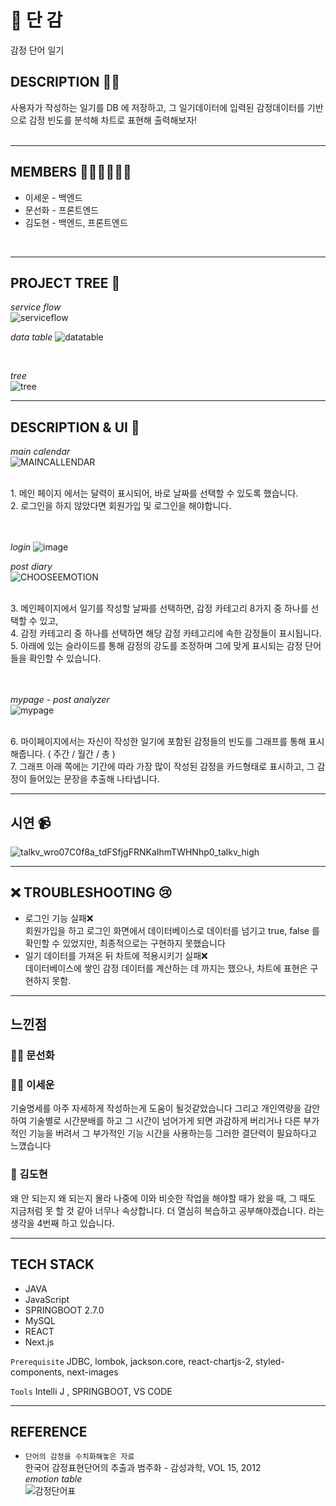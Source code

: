 # 🍅  단 감

감정 단어 일기


## DESCRIPTION 👨‍💻

사용자가 작성하는 일기를 DB 에 저장하고,
그 일기데이터에 입력된 감정데이터를 기반으로 감정 빈도를 분석해 차트로 표현해 출력해보자!<br/>
<br/>

---

## MEMBERS 🙍‍♂️🙍‍♀️🙍‍♂️

- 이세운 - 백엔드
- 문선화 - 프론트엔드
- 김도현 - 백엔드, 프론트엔드

<br/>

---

## PROJECT TREE 🎉

*service flow*<br/>
![serviceflow](https://user-images.githubusercontent.com/98632452/174228495-9e8228ad-7b68-4211-866d-3831dd8f43e6.png)

*data table*
![datatable](https://user-images.githubusercontent.com/98632452/174233328-c7fa7dc4-4feb-49f8-adbe-be82edef33a4.png)


<br/>

*tree*<br/>
![tree](https://user-images.githubusercontent.com/98632452/174227908-51c696ee-dbf2-48d5-8286-0f5acfa33d53.png)


---

## DESCRIPTION & UI 🎨

*main calendar*<br/>
![MAINCALLENDAR](https://user-images.githubusercontent.com/98632452/174229212-22905cc4-beff-4cf3-be21-77fffca8f5c4.png)

<br/>
1. 메인 페이지 에서는 달력이 표시되어, 바로 날짜를 선택할 수 있도록 했습니다.
<br/>
2. 로그인을 하지 않았다면 회원가입 및 로그인을 해야합니다.
<br/>
<br/>
<br/>

*login*
![image](https://user-images.githubusercontent.com/98632452/174230517-1ba8f66f-3ebe-433d-b798-2666c012c646.png)





*post diary*<br/>
![CHOOSEEMOTION](https://user-images.githubusercontent.com/98632452/174227690-04700628-1320-469e-952a-bdf160b30e0b.png)

<br/>
3. 메인페이지에서 일기를 작성할 날짜를 선택하면, 감정 카테고리 8가지 중 하나를 선택할 수 있고,<br/>
4. 감정 카테고리 중 하나를 선택하면 해당 감정 카테고리에 속한 감정들이 표시됩니다.<br/>
5. 아래에 있는 슬라이드를 통해 감정의 강도를 조정하며 그에 맞게 표시되는 감정 단어들을 확인할 수 있습니다.

<br/>
<br/>
<br/>

*mypage - post analyzer*<br/>
![mypage](https://user-images.githubusercontent.com/98632452/174232166-f49fc413-3179-4948-af58-938a66294fac.png)

<br/>
6. 마이페이지에서는 자신이 작성한 일기에 포함된 감정들의 빈도를 그래프를 통해 표시해줍니다. ( 주간 / 월간 / 총 )<br/>
7. 그래프 아래 쪽에는 기간에 따라 가장 많이 작성된 감정을 카드형태로 표시하고, 그 감정이 들어있는 문장을 추출해 나타냅니다.


---
## 시연 📹


![talkv_wro07C0f8a_tdFSfjgFRNKaIhmTWHNhp0_talkv_high](https://user-images.githubusercontent.com/98632452/174240072-7facf076-85d5-43da-b62c-3c91d67ab6a7.gif)





---
## ❌ TROUBLESHOOTING 😢


- 로그인 기능 실패❌<br/> 회원가입을 하고 로그인 화면에서 데이터베이스로 데이터를 넘기고 true, false 를 확인할 수 있었지만, 최종적으로는 구현하지 못했습니다
- 일기 데이터를 가져온 뒤 차트에 적용시키기 실패❌<br/> 데이터베이스에 쌓인 감정 데이터를 계산하는 데 까지는 했으나, 차트에 표현은 구현하지 못함.


---

## 느낀점

### 👩‍🎨 문선화


### 👨‍💻 이세운
기술명세를 아주 자세하게 작성하는게 도움이 될것같았습니다
그리고 개인역량을 감안하여 기술별로 시간분배를 하고 그 시간이 넘어가게 되면 과감하게 버리거나 다른 부가적인 기능을 버려서 그 부가적인 기능 시간을 사용하는등 그러한 결단력이 필요하다고 느꼈습니다 

### 🤡 김도현
왜 안 되는지 왜 되는지 몰라 나중에 이와 비슷한 작업을 해야할 때가 왔을 때, 그 때도 지금처럼 못 할 것 같아 너무나 속상합니다.
더 열심히 복습하고 공부해야겠습니다. 라는 생각을 4번째 하고 있습니다.

---

## TECH STACK

- JAVA
- JavaScript
- SPRINGBOOT 2.7.0
- MySQL
- REACT
- Next.js

`Prerequisite`
JDBC, lombok, jackson.core, react-chartjs-2, styled-components, next-images

`Tools`
Intelli J , SPRINGBOOT, VS CODE

----

## REFERENCE

- `단어의 감정을 수치화해놓은 자료`<br/>
한국어 감정표현단어의 추출과 범주화 - 감성과학, VOL 15, 2012<br/>
*emotion table*<br/>
![감정단어표](https://user-images.githubusercontent.com/98632452/174223736-b2470d10-275d-4989-8f4b-819b0e2786d8.png)
